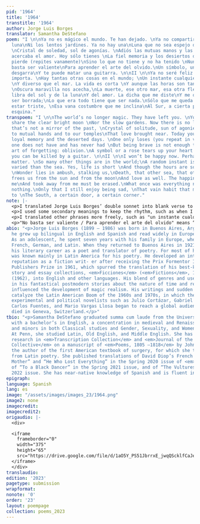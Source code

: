 ```yaml
---
pid: '1964'
title: '1964'
transtitle: '1964'
author: Jorge Luis Borges
translator: Samantha DeStefano
poem: "I \n\nYa no es mágico el mundo. Te han dejado. \nYa no compartirás la clara
  luna\nNi los lentos jardines. Ya no hay una\nLuna que no sea espejo del pasado,
  \nCristal de soledad, sol de agonías. \nAdiós las mutuas manos y las sienes \nQue
  acercaba el amor. Hoy sólo tienes \nLa fiel memoria y los desiertos días. \nNadie
  pierde (repites vanamente)\nSino lo que no tiene y no ha tenido \nNunca, pero no
  basta ser valiente\nPara aprender el arte del olvido.\nUn símbolo, una rosa, te
  desgarra\nY te puede matar una guitarra. \n\nII \n\nYa no seré feliz. Tal vez no
  importa. \nHay tantas otras cosas en el mundo; \nUn instante cualquiera es más profundo
  \nY diverso que el mar. La vida es corta \nY aunque las horas son tan largas, una
  \nOscura maravilla nos acecha,\nLa muerte, ese otro mar, esa otra flecha \nQue nos
  libra del sol y de la luna\nY del amor. La dicha que me diste\nY me quitaste debe
  ser borrada;\nLo que era todo tiene que ser nada.\nSólo que me queda el goce de
  estar triste, \nEsa vana costumbre que me inclina\nAl Sur, a cierta puerta, a cierta
  esquina."
transpoem: "I \n\nThe world’s no longer magic. They have left you. \nYou will no longer
  share the clear bright moon \nNor the slow gardens. Now there is no longer \nA moon
  that’s not a mirror of the past, \nCrystal of solitude, sun of agonies.\nGoodbye
  to mutual hands and to our temples\nThat love brought near. Today you only have\nThe
  loyal memory and the deserted days. \nOne only loses (you repeat in vain)\nWhat
  one does not have and has never had \nBut being brave is not enough to learn\nThe
  art of forgetting: oblivion.\nA symbol or a rose tears up your heart \nWhat’s more,
  you can be killed by a guitar. \n\nII \n\nI won’t be happy now. Perhaps it doesn’t
  matter. \nSo many other things are in the world;\nA random instant is far more profound\nAnd
  varied than the sea. Yes, life is short \nAnd though the hours are so long, a dark
  \nWonder lies in ambush, stalking us,\nDeath, that other sea, that other arrow\nThat
  frees us from the sun and from the moon\nAnd love as well. The happiness you gave
  me\nAnd took away from me must be erased.\nWhat once was everything now must be
  nothing.\nOnly that I still enjoy being sad, \nThat vain habit that makes me inclined
  to \nThe South, a certain door, a certain corner."
note: |-
  <p>I translated Jorge Luis Borges’ double sonnet into blank verse to preserve the poem’s original rhythm and to avoid distorting its syntax or meaning to fit the confines of sonnets’ strict rhyme schemes. I translated lines literally wherever possible and usually chose words whose pattern of stressed syllables and number of total syllables best fit iambic pentameter. I also used rhythm to create emphasis, especially when I added “yes” before “life is short” (la vida es corta) to keep the meter.</p>
  <p>I used some secondary meanings to keep the rhythm, such as when I translated <em>diverso</em> as “varied” rather than “diverse.” I sometimes included both meanings of a word to fit the meter and to enrich the images. <em>Clara</em> means “clear; bright,” so I rendered "clara luna" as “clear bright moon.” <em>Acechar means</em> “to lie in ambush; to stalk,” so I translated "nos acecha" as “lies in ambush, stalking us” to vividly depict how death seems distant yet inexorably sneaks up on people.</p>
  <p>I translated other phrases more freely, such as "un instante cualquiera," where I used its implied meaning of “a random instant” instead of the literal “any instant.” While “y te puede matar una guitarra” means “and a guitar can kill you,” I rendered it as “what’s more, you can be killed by a guitar” to add the number of syllables required for iambic pentameter. Ending the line with “guitar” also creates a slant rhyme with “heart” at the end of the previous line. As in the original, the first sonnet now concludes with an emphasis on its subject, the reminiscing lover’s pained susceptibility to beauty, instead of “oblivion,” the subject of the second sonnet.</p>
  <p>"No basta ser valiente / Para aprender el arte del olvido" means “But being brave is not enough / To learn the art of forgetting.” I changed the enjambment and idiomatically translated "el arte del olvido" (“the art of forgetting”), then added <em>olvido</em>’s literal meaning (“oblivion”). Instead of having two too-short lines, I created one in perfect iambic pentameter followed by one with near-perfect meter. However, I translated the poem’s penultimate line literally, sacrificing rhythm for meaning to avoid making the syntax awkward.</p>
abio: "<p>Jorge Luis Borges (1899 – 1986) was born in Buenos Aires, Argentina, where
  he grew up bilingual in English and Spanish and read widely in European literature.
  As an adolescent, he spent seven years with his family in Europe, where he learned
  French, German, and Latin. When they returned to Buenos Aires in 1921, he began
  his literary career as a poet and translator of poetry. For most of his life, he
  was known mainly in Latin America for his poetry. He developed an international
  reputation as a fiction writ- er after receiving the Prix Formentor International
  Publishers Prize in 1961, which spurred the translation of his best-known short
  story and essay collections, <em>Ficciones</em> (<em>Fictions</em>, 1944) and <em>Labyrinths</em>
  (1962), into English and other languages. His blend of genres and use of metafiction
  in his fantastical postmodern stories about the nature of time and reality strongly
  influenced the development of magic realism. His writings and sudden fame also helped
  catalyze the Latin American Boom of the 1960s and 1970s, in which the books of young
  experimental and political novelists such as Julio Cortázar, Gabriel García Márquez,
  Carlos Fuentes, and Mario Vargas Llosa began to reach a global audience. Borges
  died in Geneva, Switzerland.</p>"
tbio: "<p>Samantha DeStefano graduated summa cum laude from the University of Pennsylvania
  with a bachelor’s in English, a concentration in medieval and Renaissance literature,
  and minors in both Classical studies and Gender, Sexuality, and Women’s Studies.
  At Penn, she studied Latin, Old English, and Middle English. She has published academic
  research in <em>Transcription Collection</em> and <em>Journal of the Penn Manuscript
  Collective</em> on a manuscript of <em>Poems, 1805 —1818</em> by John Syng Dorsey,
  the author of the first American textbook of surgery, for which she translated quotations
  from Latin poetry. She published translations of David Diop’s French poems “To My
  Mother” and “He Who Lost Everything” in the Spring 2020 issue of <em>DoubleSpeak</em>,
  of “To a Black Dancer” in the Spring 2021 issue, and of “The Vultures” in the Spring
  2022 issue. She has near-native knowledge of Spanish and is fluent in French.</p>"
epigraph:
language: Spanish
lang: es
image: "/assets/images/images_23/1964.png"
image2: none
imagecredit:
imagecredit2:
origaudio: |-
  <div>

  <iframe
    frameborder="0"
    width="375"
    height="65"
    src="https://drive.google.com/file/d/1aO5Y_PS51JbrrxE_jwqQScklfCaJehoC/preview">
  </iframe>
  </div>
translaudio:
edition: '2023'
pagetype: submission
wrapformat:
nonote: '0'
order: '23'
layout: poempage
collection: poems_2023
---
```


